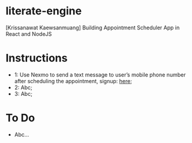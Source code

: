 # literate-engine
[Krissanawat​ Kaewsanmuang] Building Appointment Scheduler App in React and NodeJS

# Instructions
* 1: Use Nexmo to send a text message to user’s mobile phone number after scheduling the appointment, signup: [here](https://www.nexmo.com/);
* 2: Abc;
* 3: Abc;

# To Do
* Abc...